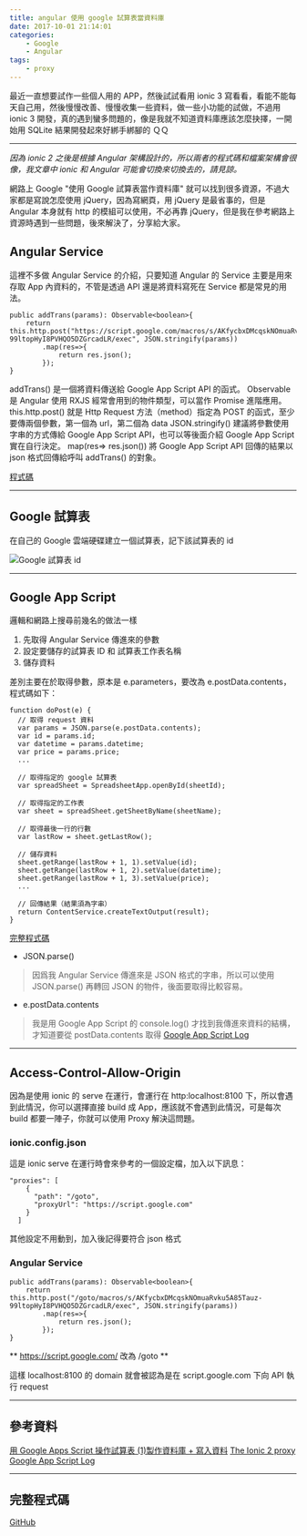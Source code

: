 ```yaml
---
title: angular 使用 google 試算表當資料庫
date: 2017-10-01 21:14:01
categories:
    - Google
    - Angular
tags:
    - proxy
---
```


最近一直想要試作一些個人用的 APP，然後試試看用 ionic 3 寫看看，看能不能每天自己用，然後慢慢改善、慢慢收集一些資料，做一些小功能的試做，不過用 ionic 3 開發，真的遇到蠻多問題的，像是我就不知道資料庫應該怎麼抉擇，一開始用 SQLite 結果開發起來好綁手綁腳的 ＱＱ

<!--more-->

---

*因為 ionic 2 之後是根據 Angular 架構設計的，所以兩者的程式碼和檔案架構會很像，我文章中 ionic 和 Angular 可能會切換來切換去的，請見諒。*

網路上 Google "使用 Google 試算表當作資料庫" 就可以找到很多資源，不過大家都是寫說怎麼使用 jQuery，因為寫網頁，用 jQuery 是最省事的，但是 Angular 本身就有 http 的模組可以使用，不必再靠 jQuery，但是我在參考網路上資源時遇到一些問題，後來解決了，分享給大家。

## Angular Service

這裡不多做 Angular Service 的介紹，只要知道 Angular 的 Service 主要是用來存取 App 內資料的，不管是透過 API 還是將資料寫死在 Service 都是常見的用法。

```
public addTrans(params): Observable<boolean>{
    return this.http.post("https://script.google.com/macros/s/AKfycbxDMcqskNOmuaRvku5A85Tauz-99ltopHyI8PVHQO5DZGrcadLR/exec", JSON.stringify(params))
        .map(res=>{
            return res.json();
        });
}
```

addTrans() 是一個將資料傳送給 Google App Script API 的函式。
Observable 是 Angular 使用 RXJS 經常會用到的物件類型，可以當作 Promise 進階應用。
this.http.post() 就是 Http Request 方法（method）指定為 POST 的函式，至少要傳兩個參數，第一個為 url，第二個為 data
JSON.stringify() 建議將參數使用字串的方式傳給 Google App Script API，也可以等後面介紹 Google App Script 實在自行決定。
map(res=> res.json()) 將 Google App Script API 回傳的結果以 json 格式回傳給呼叫 addTrans() 的對象。

[程式碼](https://github.com/contemplator/plan-consumption/blob/master/src/app/app.service.ts)

---

## Google 試算表

在自己的 Google 雲端硬碟建立一個試算表，記下該試算表的 id

![Google 試算表 id](/blog/images/googleSheetId.png)

---

## Google App Script

邏輯和網路上搜尋前幾名的做法一樣

1. 先取得 Angular Service 傳進來的參數
2. 設定要儲存的試算表 ID 和 試算表工作表名稱
3. 儲存資料

差別主要在於取得參數，原本是 e.parameters，要改為 e.postData.contents，程式碼如下：

```
function doPost(e) {
  // 取得 request 資料
  var params = JSON.parse(e.postData.contents);
  var id = params.id;
  var datetime = params.datetime;
  var price = params.price;
  ...
  
  // 取得指定的 google 試算表
  var spreadSheet = SpreadsheetApp.openById(sheetId);
  
  // 取得指定的工作表
  var sheet = spreadSheet.getSheetByName(sheetName);
  
  // 取得最後一行的行數
  var lastRow = sheet.getLastRow();
  
  // 儲存資料
  sheet.getRange(lastRow + 1, 1).setValue(id);
  sheet.getRange(lastRow + 1, 2).setValue(datetime);
  sheet.getRange(lastRow + 1, 3).setValue(price);
  ...
  
  // 回傳結果（結果須為字串）
  return ContentService.createTextOutput(result);
}
```

[完整程式碼](https://github.com/contemplator/plan-consumption/tree/master/src/google-scripts)

- JSON.parse()
> 因爲我 Angular Service 傳進來是 JSON 格式的字串，所以可以使用 JSON.parse() 再轉回 JSON 的物件，後面要取得比較容易。

- e.postData.contents
> 我是用 Google App Script 的 console.log() 才找到我傳進來資料的結構，才知道要從 postData.contents 取得
> [Google App Script Log](/blog/2017/10/01/Google-App-Script-Log/)
---

## Access-Control-Allow-Origin

因為是使用 ionic 的 serve 在運行，會運行在 http:localhost:8100 下，所以會遇到此情況，你可以選擇直接 build 成 App，應該就不會遇到此情況，可是每次 build 都要一陣子，你就可以使用 Proxy 解決這問題。

### ionic.config.json

這是 ionic serve 在運行時會來參考的一個設定檔，加入以下訊息：

```
"proxies": [
    {
      "path": "/goto",
      "proxyUrl": "https://script.google.com"
    }
  ]
```

其他設定不用動到，加入後記得要符合 json 格式

### Angular Service

```
public addTrans(params): Observable<boolean>{
    return this.http.post("/goto/macros/s/AKfycbxDMcqskNOmuaRvku5A85Tauz-99ltopHyI8PVHQO5DZGrcadLR/exec", JSON.stringify(params))
        .map(res=>{
            return res.json();
        });
}
```

** https://script.google.com/ 改為 /goto **

這樣 localhost:8100 的 domain 就會被認為是在 script.google.com 下向 API 執行 request

---

## 參考資料
[用 Google Apps Script 操作試算表 (1)製作資料庫 + 寫入資料](http://www.wfublog.com/2017/01/google-apps-script-spreadsheet-write-data.html)
[The Ionic 2 proxy](https://www.techiediaries.com/ionic-2-proxy/)
[Google App Script Log](/blog/2017/10/01/Google-App-Script-Log/)

---

## 完整程式碼

[GitHub](https://github.com/contemplator/plan-consumption)